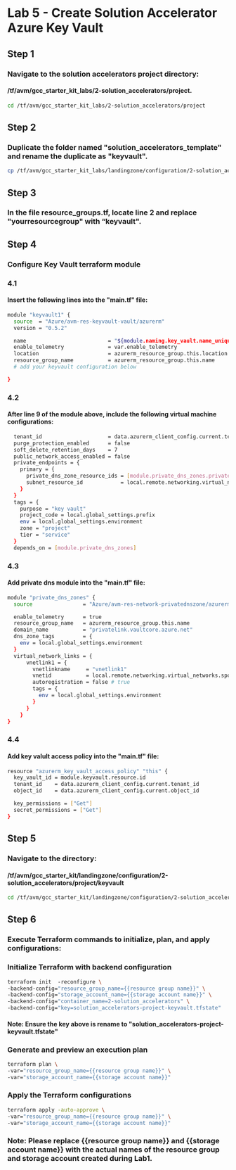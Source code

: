 # Lab 5 - Create Solution Accelerator Azure Key Vault
## Step 1
### Navigate to the solution accelerators project directory: 
#### /tf/avm/gcc_starter_kit_labs/2-solution_accelerators/project.

```bash
cd /tf/avm/gcc_starter_kit_labs/2-solution_accelerators/project
```

## Step 2
### Duplicate the folder named "solution_accelerators_template" and rename the duplicate as "keyvault".

```bash
cp /tf/avm/gcc_starter_kit_labs/landingzone/configuration/2-solution_accelerators/project/solution_accelerators_template /tf/avm/gcc_starter_kit_labs/landingzone/configuration/2-solution_accelerators/project/keyvault
```

## Step 3
### In the file resource_groups.tf, locate line 2 and replace "yourresourcegroup" with “keyvault".

## Step 4
### Configure Key Vault terraform module

### 4.1
#### Insert the following lines into the "main.tf" file:

```bash
module "keyvault1" {
  source  = "Azure/avm-res-keyvault-vault/azurerm"
  version = "0.5.2"  

  name                          = "${module.naming.key_vault.name_unique}${random_string.this.result}" 
  enable_telemetry              = var.enable_telemetry
  location                      = azurerm_resource_group.this.location
  resource_group_name           = azurerm_resource_group.this.name
  # add your keyvault configuration below

}
```

### 4.2
#### After line 9 of the module above, include the following virtual machine configurations:

```bash
  tenant_id                     = data.azurerm_client_config.current.tenant_id
  purge_protection_enabled      = false 
  soft_delete_retention_days    = 7 
  public_network_access_enabled = false
  private_endpoints = {
    primary = {
      private_dns_zone_resource_ids = [module.private_dns_zones.private_dnz_zone_output.id] 
      subnet_resource_id            = local.remote.networking.virtual_networks.spoke_project.virtual_subnets.subnets["ServiceSubnet"].id  
    }
  }
  tags = { 
    purpose = "key vault" 
    project_code = local.global_settings.prefix 
    env = local.global_settings.environment 
    zone = "project"
    tier = "service"           
  }   
  depends_on = [module.private_dns_zones]  
```

### 4.3
#### Add private dns module into the "main.tf" file:

```bash
module "private_dns_zones" {
  source                = "Azure/avm-res-network-privatednszone/azurerm"  

  enable_telemetry      = true
  resource_group_name   = azurerm_resource_group.this.name
  domain_name           = "privatelink.vaultcore.azure.net"
  dns_zone_tags         = {
    env = local.global_settings.environment 
  }
  virtual_network_links = {
      vnetlink1 = {
        vnetlinkname     = "vnetlink1"
        vnetid           = local.remote.networking.virtual_networks.spoke_project.virtual_network.id  
        autoregistration = false # true
        tags = {
          env = local.global_settings.environment 
        }
      }
    }
}
```

### 4.4
#### Add key valult access policy into the "main.tf" file:

```bash
resource "azurerm_key_vault_access_policy" "this" {
  key_vault_id = module.keyvault.resource.id
  tenant_id    = data.azurerm_client_config.current.tenant_id
  object_id    = data.azurerm_client_config.current.object_id

  key_permissions = ["Get"]
  secret_permissions = ["Get"]
}
```

## Step 5
### Navigate to the directory: 
#### /tf/avm/gcc_starter_kit/landingzone/configuration/2-solution_accelerators/project/keyvault

```bash
cd /tf/avm/gcc_starter_kit/landingzone/configuration/2-solution_accelerators/project/keyvault
```

## Step 6
### Execute Terraform commands to initialize, plan, and apply configurations:

### Initialize Terraform with backend configuration
```bash
terraform init  -reconfigure \
-backend-config="resource_group_name={{resource group name}}" \
-backend-config="storage_account_name={{storage account name}}" \
-backend-config="container_name=2-solution_accelerators" \
-backend-config="key=solution_accelerators-project-keyvault.tfstate"
```
#### Note: Ensure the key above is rename to "solution_accelerators-project-keyvault.tfstate"

### Generate and preview an execution plan
```bash
terraform plan \
-var="resource_group_name={{resource group name}}" \
-var="storage_account_name={{storage account name}}" 
```

### Apply the Terraform configurations
```bash
terraform apply -auto-approve \
-var="resource_group_name={{resource group name}}" \
-var="storage_account_name={{storage account name}}" 
```

### Note: Please replace {{resource group name}} and {{storage account name}} with the actual names of the resource group and storage account created during Lab1.